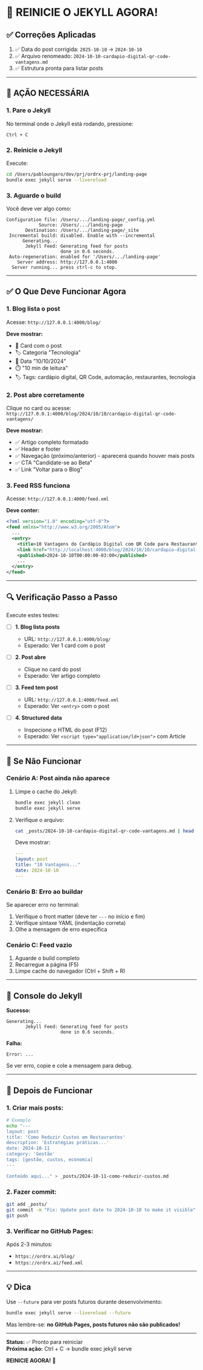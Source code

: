 # 🔄 REINICIE O JEKYLL AGORA!

## ✅ Correções Aplicadas

1. ✅ Data do post corrigida: `2025-10-10` → `2024-10-10`
2. ✅ Arquivo renomeado: `2024-10-10-cardapio-digital-qr-code-vantagens.md`
3. ✅ Estrutura pronta para listar posts

---

## 🚀 AÇÃO NECESSÁRIA

### **1. Pare o Jekyll**

No terminal onde o Jekyll está rodando, pressione:

```
Ctrl + C
```

### **2. Reinicie o Jekyll**

Execute:

```bash
cd /Users/pabloungaro/dev/prj/ordrx-prj/landing-page
bundle exec jekyll serve --livereload
```

### **3. Aguarde o build**

Você deve ver algo como:

```
Configuration file: /Users/.../landing-page/_config.yml
            Source: /Users/.../landing-page
       Destination: /Users/.../landing-page/_site
 Incremental build: disabled. Enable with --incremental
      Generating...
       Jekyll Feed: Generating feed for posts
                    done in 0.6 seconds.
 Auto-regeneration: enabled for '/Users/.../landing-page'
    Server address: http://127.0.0.1:4000
  Server running... press ctrl-c to stop.
```

---

## ✅ O Que Deve Funcionar Agora

### **1. Blog lista o post**

Acesse: `http://127.0.0.1:4000/blog/`

**Deve mostrar:**

- 📝 Card com o post
- 🏷️ Categoria "Tecnologia"
- 📅 Data "10/10/2024"
- ⏱️ "10 min de leitura"
- 🏷️ Tags: cardápio digital, QR Code, automação, restaurantes, tecnologia

### **2. Post abre corretamente**

Clique no card ou acesse: `http://127.0.0.1:4000/blog/2024/10/10/cardapio-digital-qr-code-vantagens/`

**Deve mostrar:**

- ✅ Artigo completo formatado
- ✅ Header e footer
- ✅ Navegação (próximo/anterior) - aparecerá quando houver mais posts
- ✅ CTA "Candidate-se ao Beta"
- ✅ Link "Voltar para o Blog"

### **3. Feed RSS funciona**

Acesse: `http://127.0.0.1:4000/feed.xml`

**Deve conter:**

```xml
<?xml version="1.0" encoding="utf-8"?>
<feed xmlns="http://www.w3.org/2005/Atom">
  ...
  <entry>
    <title>10 Vantagens do Cardápio Digital com QR Code para Restaurantes</title>
    <link href="http://localhost:4000/blog/2024/10/10/cardapio-digital-qr-code-vantagens/"/>
    <published>2024-10-10T00:00:00-03:00</published>
    ...
  </entry>
</feed>
```

---

## 🔍 Verificação Passo a Passo

Execute estes testes:

- [ ] **1. Blog lista posts**

  - URL: `http://127.0.0.1:4000/blog/`
  - Esperado: Ver 1 card com o post

- [ ] **2. Post abre**

  - Clique no card do post
  - Esperado: Ver artigo completo

- [ ] **3. Feed tem post**

  - URL: `http://127.0.0.1:4000/feed.xml`
  - Esperado: Ver `<entry>` com o post

- [ ] **4. Structured data**
  - Inspecione o HTML do post (F12)
  - Esperado: Ver `<script type="application/ld+json">` com Article

---

## 🐛 Se Não Funcionar

### **Cenário A: Post ainda não aparece**

1. Limpe o cache do Jekyll:

   ```bash
   bundle exec jekyll clean
   bundle exec jekyll serve
   ```

2. Verifique o arquivo:
   ```bash
   cat _posts/2024-10-10-cardapio-digital-qr-code-vantagens.md | head -10
   ```
   Deve mostrar:
   ```yaml
   ---
   layout: post
   title: "10 Vantagens..."
   date: 2024-10-10
   ---
   ```

### **Cenário B: Erro ao buildar**

Se aparecer erro no terminal:

1. Verifique o front matter (deve ter `---` no início e fim)
2. Verifique sintaxe YAML (indentação correta)
3. Olhe a mensagem de erro específica

### **Cenário C: Feed vazio**

1. Aguarde o build completo
2. Recarregue a página (F5)
3. Limpe cache do navegador (Ctrl + Shift + R)

---

## 📝 Console do Jekyll

**Sucesso:**

```
Generating...
       Jekyll Feed: Generating feed for posts
                    done in 0.6 seconds.
```

**Falha:**

```
Error: ...
```

Se ver erro, copie e cole a mensagem para debug.

---

## 🎯 Depois de Funcionar

### **1. Criar mais posts:**

```bash
# Exemplo
echo "---
layout: post
title: 'Como Reduzir Custos em Restaurantes'
description: 'Estratégias práticas...'
date: 2024-10-11
category: 'Gestão'
tags: [gestão, custos, economia]
---

Conteúdo aqui..." > _posts/2024-10-11-como-reduzir-custos.md
```

### **2. Fazer commit:**

```bash
git add _posts/
git commit -m "Fix: Update post date to 2024-10-10 to make it visible"
git push
```

### **3. Verificar no GitHub Pages:**

Após 2-3 minutos:

- `https://ordrx.ai/blog/`
- `https://ordrx.ai/feed.xml`

---

## 💡 Dica

Use `--future` para ver posts futuros durante desenvolvimento:

```bash
bundle exec jekyll serve --livereload --future
```

Mas lembre-se: **no GitHub Pages, posts futuros não são publicados!**

---

**Status:** ✅ Pronto para reiniciar  
**Próxima ação:** Ctrl + C → bundle exec jekyll serve

**REINICIE AGORA!** 🚀
